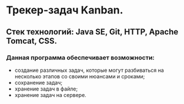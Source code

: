 # Трекер-задач Kanban.

## Стек технологий: Java SE, Git, HTTP, Apache Tomcat, CSS.

### Данная программа обеспечивает возможности:
- создание различных задач, которые могут разбиваться на несколько этапов со своими нюансами и сроками;
- сохранение задач;
- хранение задач в файле;
- хранение задач на сервере.
